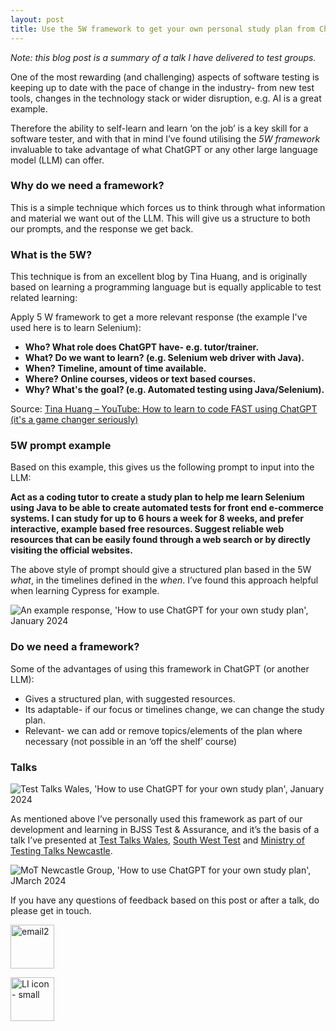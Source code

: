 ```yaml
---
layout: post
title: Use the 5W framework to get your own personal study plan from ChatGPT (or other LLM)
---
```


<i>Note: this blog post is a summary of a talk I have delivered to test groups.</i>

One of the most rewarding (and challenging) aspects of software testing is keeping up to date with the pace of change in the industry- from new test tools, changes in the technology stack or wider disruption, e.g. AI is a great example.

Therefore the ability to self-learn and learn ‘on the job’ is a key skill for a software tester, and with that in mind I’ve found utilising the <i>5W framework</i> invaluable to take advantage of what ChatGPT or any other large language model (LLM) can offer.

### Why do we need a framework?

This is a simple technique which forces us to think through what information and material we want out of the LLM. This will give us a structure to both our prompts, and the response we get back.

### What is the 5W?

This technique is from an excellent blog by Tina Huang, and is originally based on learning a programming language but is equally applicable to test related learning:

Apply 5 W framework to get a more relevant response (the example I've used here is to learn Selenium):
<strong>

<ul>

<li><b> Who? </b> What role does ChatGPT have-  e.g. tutor/trainer.</li>
<li><b> What? </b> Do we want to learn? (e.g. Selenium web driver with Java).</li>
<li><b> When? </b> Timeline, amount of time available.</li>
<li><b> Where? </b> Online courses, videos or text based courses.</li>
<li><b> Why? </b> What's the goal? (e.g. Automated testing using Java/Selenium).</li>
</strong>
</ul>

Source: [Tina Huang – YouTube: How to learn to code FAST using ChatGPT (it's a game changer seriously)](https://www.youtube.com/watch?v=VznoKyh6AXs&list=LL&index=2&t=377s&themeRefresh=1)

### 5W prompt example

Based on this example, this gives us the following prompt to input into the LLM:

<strong>Act as a coding tutor to create a study plan to help me learn Selenium using Java to be able to create automated tests for front end e-commerce systems. I can study for up to 6 hours a week for 8 weeks, and prefer interactive, example based free resources.
Suggest reliable web resources that can be easily found through a web search or by directly visiting the official websites.</strong>

The above style of prompt should give a structured plan based in the 5W <i>what</i>, in the timelines defined in the <i>when</i>. I’ve found this approach helpful when learning Cypress for example.

![An example response, 'How to use ChatGPT for your own study plan', January 2024](/images/sampleResponse.jpg)

### Do we need a framework?

Some of the advantages of using this framework in ChatGPT (or another LLM):

<ul>

<li>Gives a structured plan, with suggested resources.</li>
<li>Its adaptable- if our focus or timelines change, we can change the study plan.</li>
<li>Relevant- we can add or remove topics/elements of the plan where necessary (not possible in an ‘off the shelf’ course)</li>
</ul>

### Talks

![Test Talks Wales, 'How to use ChatGPT for your own study plan', January 2024](/images/TTW_January2024.jpg)

As mentioned above I’ve personally used this framework as part of our development and learning in BJSS Test & Assurance, and it’s the basis of a talk I’ve presented at [Test Talks Wales](https://www.meetup.com/test-talks-wales/events/298323939/), [South West Test](https://www.meetup.com/south-west-test/events/301151914/) and [Ministry of Testing Talks Newcastle](https://www.meetup.com/mot-newcastle/events/298859530/).

![MoT Newcastle Group, 'How to use ChatGPT for your own study plan', JMarch 2024](/images/MoT_Newcastle.webp)

If you have any questions of feedback based on this post or after a talk, do please get in touch.

<a href="mailto:ebost2004@yahoo.co.uk"><img src="/images/email2.webp"  alt="email2" width="70" height="70"></a>

<a href="www.linkedin.com/in/daniel-phillips-ba99161b8"><img src="/images/linkedin3.webp"  alt="LI icon - small" width="70" height="70"></a>
